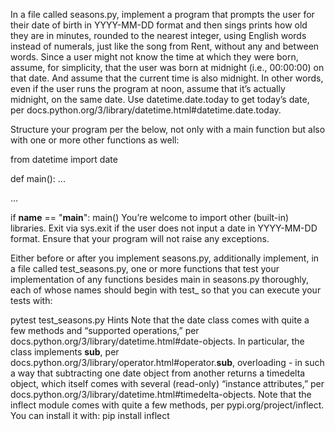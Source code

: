 In a file called seasons.py, implement a program that prompts the user for their date of birth in YYYY-MM-DD format and then sings prints how old they are in minutes, rounded to the nearest integer, using English words instead of numerals, just like the song from Rent, without any and between words. Since a user might not know the time at which they were born, assume, for simplicity, that the user was born at midnight (i.e., 00:00:00) on that date. And assume that the current time is also midnight. In other words, even if the user runs the program at noon, assume that it’s actually midnight, on the same date. Use datetime.date.today to get today’s date, per docs.python.org/3/library/datetime.html#datetime.date.today.

Structure your program per the below, not only with a main function but also with one or more other functions as well:

from datetime import date


def main():
    ...


...


if __name__ == "__main__":
    main()
You’re welcome to import other (built-in) libraries. Exit via sys.exit if the user does not input a date in YYYY-MM-DD format. Ensure that your program will not raise any exceptions.

Either before or after you implement seasons.py, additionally implement, in a file called test_seasons.py, one or more functions that test your implementation of any functions besides main in seasons.py thoroughly, each of whose names should begin with test_ so that you can execute your tests with:

pytest test_seasons.py
Hints
Note that the date class comes with quite a few methods and “supported operations,” per docs.python.org/3/library/datetime.html#date-objects. In particular, the class implements __sub__, per docs.python.org/3/library/operator.html#operator.__sub__, overloading - in such a way that subtracting one date object from another returns a timedelta object, which itself comes with several (read-only) “instance attributes,” per docs.python.org/3/library/datetime.html#timedelta-objects.
Note that the inflect module comes with quite a few methods, per pypi.org/project/inflect. You can install it with:
pip install inflect